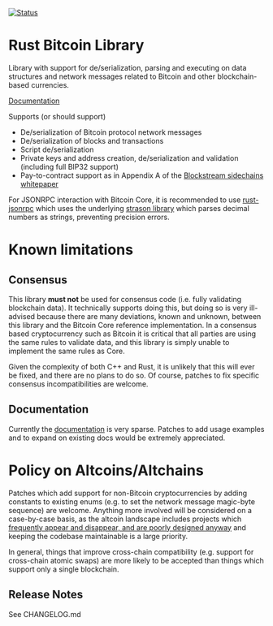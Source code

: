[![Status](https://travis-ci.org/rust-bitcoin/rust-bitcoin.png?branch=master)](https://travis-ci.org/rust-bitcoin/rust-bitcoin)

# Rust Bitcoin Library

Library with support for de/serialization, parsing and executing on data
structures and network messages related to Bitcoin and other blockchain-based
currencies.

[Documentation](https://docs.rs/syscoin/)

Supports (or should support)

* De/serialization of Bitcoin protocol network messages
* De/serialization of blocks and transactions
* Script de/serialization
* Private keys and address creation, de/serialization and validation (including full BIP32 support)
* Pay-to-contract support as in Appendix A of the [Blockstream sidechains whitepaper](https://www.blockstream.com/sidechains.pdf)

For JSONRPC interaction with Bitcoin Core, it is recommended to use [rust-jsonrpc](https://github.com/apoelstra/rust-jsonrpc)
which uses the underlying [strason library](https://github.com/apoelstra/strason)
which parses decimal numbers as strings, preventing precision errors.


# Known limitations

## Consensus

This library **must not** be used for consensus code (i.e. fully validating
blockchain data). It technically supports doing this, but doing so is very
ill-advised because there are many deviations, known and unknown, between
this library and the Bitcoin Core reference implementation. In a consensus
based cryptocurrency such as Bitcoin it is critical that all parties are
using the same rules to validate data, and this library is simply unable
to implement the same rules as Core.

Given the complexity of both C++ and Rust, it is unlikely that this will
ever be fixed, and there are no plans to do so. Of course, patches to
fix specific consensus incompatibilities are welcome.

## Documentation

Currently the [documentation](https://www.wpsoftware.net/rustdoc/bitcoin/)
is very sparse. Patches to add usage examples and to expand on existing
docs would be extremely appreciated.


# Policy on Altcoins/Altchains

Patches which add support for non-Bitcoin cryptocurrencies by adding constants
to existing enums (e.g. to set the network message magic-byte sequence) are
welcome. Anything more involved will be considered on a case-by-case basis,
as the altcoin landscape includes projects which [frequently appear and
disappear, and are poorly designed anyway](https://download.wpsoftware.net/bitcoin/alts.pdf)
and keeping the codebase maintainable is a large priority.

In general, things that improve cross-chain compatibility (e.g. support for
cross-chain atomic swaps) are more likely to be accepted than things which
support only a single blockchain.


## Release Notes

See CHANGELOG.md

